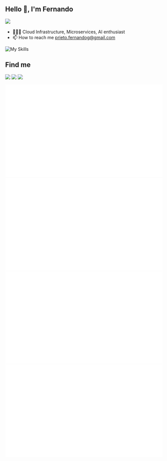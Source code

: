 ## Hello 👋, I'm Fernando
![](https://komarev.com/ghpvc/?username=fernandogprieto&style=plastic)

- 🧑🏻‍💻 Cloud Infrastructure, Microservices, AI enthusiast 
- 📫 How to reach me [prieto.fernandog@gmail.com](mailto:prieto.fernandog@gmail.com)

![My Skills](https://go-skill-icons.vercel.app/api/icons?i=aws,azure,gcp,windows,powershell,linux,bash,yaml,docker,kubernetes,prometheus,helm,terraform,git,githubactions,gitlab,nginx,vercel,python,vscode,neovim,jira,latex,vagrant)

## Find me 
<p align="left">
  <a href="https://github.com/fernandogprieto" target="blank"><img src="https://go-skill-icons.vercel.app/api/icons?i=github" height=40 withd=40 /></a>
  <a href="https://linkedin.com/in/fernandogprieto" target="blank"><img src="https://go-skill-icons.vercel.app/api/icons?i=linkedin" height=40 withd=40 /></a>
  <a href="https://twitter.com/fernandogprieto" target="blank"><img src="https://go-skill-icons.vercel.app/api/icons?i=twitter" height=40 withd=40 /></a>
</p>

![](https://raw.githubusercontent.com/fernandogprieto/github-stats/master/generated/overview.svg#gh-dark-mode-only)
![](https://raw.githubusercontent.com/fernandogprieto/github-stats/master/generated/overview.svg#gh-light-mode-only)
![](https://raw.githubusercontent.com/fernandogprieto/github-stats/master/generated/languages.svg#gh-dark-mode-only)
![](https://raw.githubusercontent.com/fernandogprieto/github-stats/master/generated/languages.svg#gh-light-mode-only)
